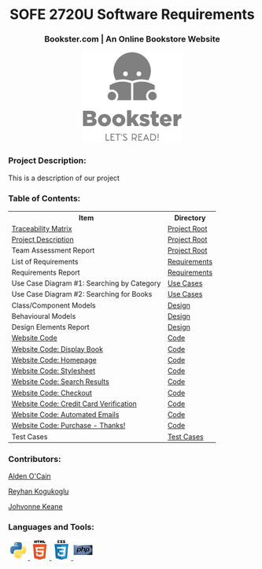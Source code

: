<h1 align="center">SOFE 2720U Software Requirements</h1>
<h3 align="center">Bookster.com | An Online Bookstore Website</h3>

<p align="center"><img src="logo.png" alt="bookster logo"></p>

<h3 align="left">Project Description:</h3>
<p align="left">This is a description of our project</p>
  
<h3 align="left">Table of Contents:</h3>
<table>
  <tr>
    <th>Item</th>
    <th>Directory</th>
  </tr>
  <tr>
    <td><a href="https://github.com/Winter22SOFE2720/Bookster-W22-SOFE-2720/blob/main/traceability_matrix.png">Traceability Matrix</a></td>
    <td><a href="https://github.com/Winter22SOFE2720/Bookster-W22-SOFE-2720">Project Root</a></td>
  </tr>
  <tr>
    <td><a href="https://github.com/Winter22SOFE2720/Bookster-W22-SOFE-2720/blob/main/README.md">Project Description</a></td>
    <td><a href="https://github.com/Winter22SOFE2720/Bookster-W22-SOFE-2720">Project Root</a></td>
  </tr>
  <tr>
    <td>Team Assessment Report</td>
    <td><a href="https://github.com/Winter22SOFE2720/Bookster-W22-SOFE-2720">Project Root</a></td>
  </tr>
  <tr>
    <td>List of Requirements</td>
    <td><a href="https://github.com/Winter22SOFE2720/Bookster-W22-SOFE-2720/tree/main/Requirements">Requirements</a></td>
  </tr>
  <tr>
    <td>Requirements Report</td>
    <td><a href="https://github.com/Winter22SOFE2720/Bookster-W22-SOFE-2720/tree/main/Requirements">Requirements</a></td>
  </tr>
  <tr>
    <td>Use Case Diagram #1: Searching by Category</td>
    <td><a href="https://github.com/Winter22SOFE2720/Bookster-W22-SOFE-2720/tree/main/Use%20Cases">Use Cases</a></td>
  </tr>
  <tr>
    <td>Use Case Diagram #2: Searching for Books</td>
    <td><a href="https://github.com/Winter22SOFE2720/Bookster-W22-SOFE-2720/tree/main/Use%20Cases">Use Cases</a></td>
  </tr>
  <tr>
    <td>Class/Component Models</td>
    <td><a href="https://github.com/Winter22SOFE2720/Bookster-W22-SOFE-2720/tree/main/Design">Design</a></td>
  </tr>
  <tr>
    <td>Behavioural Models</td>
    <td><a href="https://github.com/Winter22SOFE2720/Bookster-W22-SOFE-2720/tree/main/Design">Design</a></td>
  </tr>
  <tr>
    <td>Design Elements Report</td>
    <td><a href="https://github.com/Winter22SOFE2720/Bookster-W22-SOFE-2720/tree/main/Design">Design</a></td>
  </tr>
  <tr>
    <td><a href="https://github.com/Winter22SOFE2720/Bookster-W22-SOFE-2720/tree/main/Code">Website Code</a></td>
    <td><a href="https://github.com/Winter22SOFE2720/Bookster-W22-SOFE-2720/tree/main/Code">Code</a></td>
  </tr>
  <tr>
    <td><a href="https://github.com/Winter22SOFE2720/Bookster-W22-SOFE-2720/blob/main/Code/BookDisplay.php">Website Code: Display Book</a></td>
    <td><a href="https://github.com/Winter22SOFE2720/Bookster-W22-SOFE-2720/blob/main/Code">Code</a></td>
  </tr>
  <tr>
    <td><a href="https://github.com/Winter22SOFE2720/Bookster-W22-SOFE-2720/blob/main/Code/Bookster%20-%20HomePage.html">Website Code: Homepage</a></td>
    <td><a href="https://github.com/Winter22SOFE2720/Bookster-W22-SOFE-2720/blob/main/Code">Code</a></td>
  </tr>
  <tr>
    <td><a href="https://github.com/Winter22SOFE2720/Bookster-W22-SOFE-2720/blob/main/Code/booksterStyleSheet.css">Website Code: Stylesheet</a></td>
    <td><a href="https://github.com/Winter22SOFE2720/Bookster-W22-SOFE-2720/blob/main/Code">Code</a></td>
  </tr>
  <tr>
    <td><a href="https://github.com/Winter22SOFE2720/Bookster-W22-SOFE-2720/blob/main/Code/browsing.php">Website Code: Search Results</a></td>
    <td><a href="https://github.com/Winter22SOFE2720/Bookster-W22-SOFE-2720/blob/main/Code">Code</a></td>
  </tr>
  <tr>
    <td><a href="https://github.com/Winter22SOFE2720/Bookster-W22-SOFE-2720/blob/main/Code/checkout.php">Website Code: Checkout</a></td>
    <td><a href="https://github.com/Winter22SOFE2720/Bookster-W22-SOFE-2720/blob/main/Code">Code</a></td>
  </tr>
  <tr>
    <td><a href="https://github.com/Winter22SOFE2720/Bookster-W22-SOFE-2720/blob/main/Code/credit.c">Website Code: Credit Card Verification</a></td>
    <td><a href="https://github.com/Winter22SOFE2720/Bookster-W22-SOFE-2720/blob/main/Code">Code</a></td>
  </tr>
  <tr>
    <td><a href="https://github.com/Winter22SOFE2720/Bookster-W22-SOFE-2720/blob/main/Code/email_sender.php">Website Code: Automated Emails</a></td>
    <td><a href="https://github.com/Winter22SOFE2720/Bookster-W22-SOFE-2720/blob/main/Code">Code</a></td>
  </tr>
  <tr>
    <td><a href="https://github.com/Winter22SOFE2720/Bookster-W22-SOFE-2720/blob/main/Code/thanksForPurchase.html">Website Code: Purchase - Thanks!</a></td>
    <td><a href="https://github.com/Winter22SOFE2720/Bookster-W22-SOFE-2720/blob/main/Code">Code</a></td>
  </tr>
  <tr>
    <td>Test Cases</td>
    <td><a href="https://github.com/Winter22SOFE2720/Bookster-W22-SOFE-2720/tree/main/Test%20Case">Test Cases</a></td>
  </tr>
</table>

<h3 align="left">Contributors:</h3>
<a href="https://github.com/lcbathtissue/"><p align="left">Alden O'Cain</p></a>
<a href="https://github.com/reyhankogukoglu"><p align="left">Reyhan Kogukoglu</p></a>
<a href="https://github.com/JohvonneK"><p align="left">Johvonne Keane</p></a>
  
<h3 align="left">Languages and Tools:</h3>
<p align="left"> 
  <a href="https://www.python.org" target="_blank" rel="noreferrer"> <img src="https://raw.githubusercontent.com/devicons/devicon/master/icons/python/python-original.svg" alt="python" width="40" height="40"/> </a>
  <a href="https://www.w3.org/html/" target="_blank" rel="noreferrer"> <img src="https://raw.githubusercontent.com/devicons/devicon/master/icons/html5/html5-original-wordmark.svg" alt="html5" width="40" height="40"/> </a> 
  <a href="https://www.w3schools.com/css/" target="_blank" rel="noreferrer"> <img src="https://raw.githubusercontent.com/devicons/devicon/master/icons/css3/css3-original-wordmark.svg" alt="css3" width="40" height="40"/> </a> 
  <a href="https://www.php.net" target="_blank" rel="noreferrer"> <img src="https://raw.githubusercontent.com/devicons/devicon/master/icons/php/php-original.svg" alt="php" width="40" height="40"/> </a> 
 
</p>
